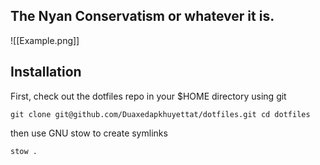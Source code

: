 ## The Nyan Conservatism or whatever it is.
![[Example.png]]
## Installation

First, check out the dotfiles repo in your $HOME directory using git

`git clone git@github.com/Duaxedapkhuyettat/dotfiles.git
cd dotfiles`

then use GNU stow to create symlinks

`stow .`

